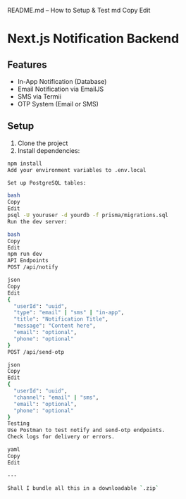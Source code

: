  README.md – How to Setup & Test
md
Copy
Edit
# Next.js Notification Backend

## Features
- In-App Notification (Database)
- Email Notification via EmailJS
- SMS via Termii
- OTP System (Email or SMS)

## Setup

1. Clone the project
2. Install dependencies:

```bash
npm install
Add your environment variables to .env.local

Set up PostgreSQL tables:

bash
Copy
Edit
psql -U youruser -d yourdb -f prisma/migrations.sql
Run the dev server:

bash
Copy
Edit
npm run dev
API Endpoints
POST /api/notify

json
Copy
Edit
{
  "userId": "uuid",
  "type": "email" | "sms" | "in-app",
  "title": "Notification Title",
  "message": "Content here",
  "email": "optional",
  "phone": "optional"
}
POST /api/send-otp

json
Copy
Edit
{
  "userId": "uuid",
  "channel": "email" | "sms",
  "email": "optional",
  "phone": "optional"
}
Testing
Use Postman to test notify and send-otp endpoints.
Check logs for delivery or errors.

yaml
Copy
Edit

---

Shall I bundle all this in a downloadable `.zip`
